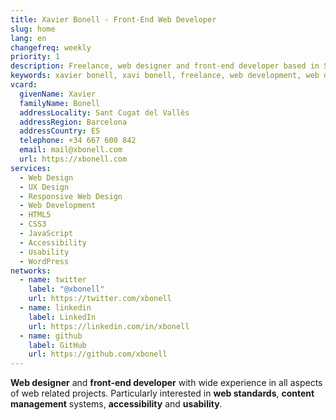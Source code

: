 ```yaml
---
title: Xavier Bonell - Front-End Web Developer
slug: home
lang: en
changefreq: weekly
priority: 1
description: Freelance, web designer and front-end developer based in Sant Cugat del Vallès (Barcelona, ES).
keywords: xavier bonell, xavi bonell, freelance, web development, web developer, front-end, front-end web developer, html, html5, css, css3, jquery, javascript, accessibility, usability, wordpress
vcard:
  givenName: Xavier
  familyName: Bonell
  addressLocality: Sant Cugat del Vallès
  addressRegion: Barcelona
  addressCountry: ES
  telephone: +34 667 600 842
  email: mail@xbonell.com
  url: https://xbonell.com
services:
  - Web Design
  - UX Design
  - Responsive Web Design
  - Web Development
  - HTML5
  - CSS3
  - JavaScript
  - Accessibility
  - Usability
  - WordPress
networks:
  - name: twitter
    label: "@xbonell"
    url: https://twitter.com/xbonell
  - name: linkedin
    label: LinkedIn
    url: https://linkedin.com/in/xbonell
  - name: github
    label: GitHub
    url: https://github.com/xbonell    
---
```


**Web designer** and **front-end developer** with wide experience in all aspects of web related projects. Particularly interested in **web standards**, **content management** systems, **accessibility** and **usability**.


